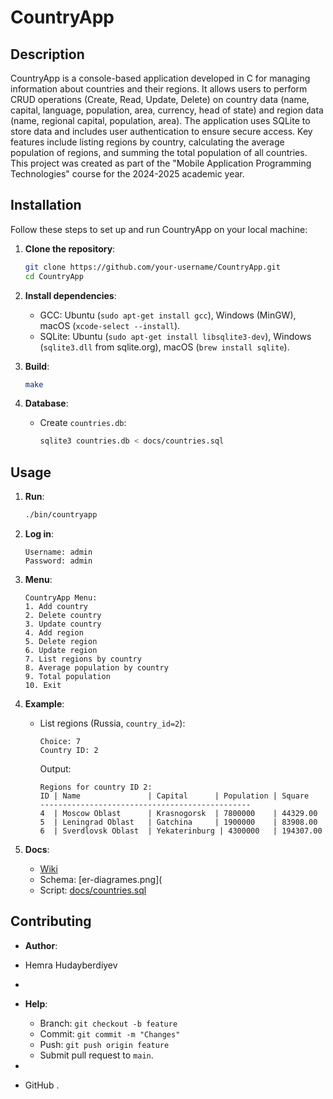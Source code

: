 # CountryApp

## Description
CountryApp is a console-based application developed in C for managing information about countries and their regions. It allows users to perform CRUD operations (Create, Read, Update, Delete) on country data (name, capital, language, population, area, currency, head of state) and region data (name, regional capital, population, area). The application uses SQLite to store data and includes user authentication to ensure secure access. Key features include listing regions by country, calculating the average population of regions, and summing the total population of all countries. This project was created as part of the "Mobile Application Programming Technologies" course for the 2024-2025 academic year.

## Installation
Follow these steps to set up and run CountryApp on your local machine:

1. **Clone the repository**:
   ```bash
   git clone https://github.com/your-username/CountryApp.git
   cd CountryApp
   ```

2. **Install dependencies**:
   - GCC: Ubuntu (`sudo apt-get install gcc`), Windows (MinGW), macOS (`xcode-select --install`).
   - SQLite: Ubuntu (`sudo apt-get install libsqlite3-dev`), Windows (`sqlite3.dll` from sqlite.org), macOS (`brew install sqlite`).

3. **Build**:
   ```bash
   make
   ```

4. **Database**:
   - Create `countries.db`:
     ```bash
     sqlite3 countries.db < docs/countries.sql
     ```

## Usage
1. **Run**:
   ```bash
   ./bin/countryapp
   ```

2. **Log in**:
   ```
   Username: admin
   Password: admin
   ```

3. **Menu**:
   ```
   CountryApp Menu:
   1. Add country
   2. Delete country
   3. Update country
   4. Add region
   5. Delete region
   6. Update region
   7. List regions by country
   8. Average population by country
   9. Total population
   10. Exit
   ```

4. **Example**:
   - List regions (Russia, `country_id=2`):
     ```
     Choice: 7
     Country ID: 2
     ```
     Output:
     ```
     Regions for country ID 2:
     ID | Name               | Capital      | Population | Square
     -----------------------------------------------
     4  | Moscow Oblast      | Krasnogorsk  | 7800000    | 44329.00
     5  | Leningrad Oblast   | Gatchina     | 1900000    | 83908.00
     6  | Sverdlovsk Oblast  | Yekaterinburg | 4300000   | 194307.00
     ```

5. **Docs**:
   - [Wiki](https://github.com/fpmi-tp2025/tpmp-gr12-lab4-hemrahudayberdiyev1/wiki)
   - Schema: [er-diagrames.png](
   - Script: [docs/countries.sql](docs/countries.sql)

## Contributing
- **Author**:

- Hemra Hudayberdiyev
- 
- **Help**:
  - Branch: `git checkout -b feature`
  - Commit: `git commit -m "Changes"`
  - Push: `git push origin feature`
  - Submit pull request to `main`.
-
- GitHub .

